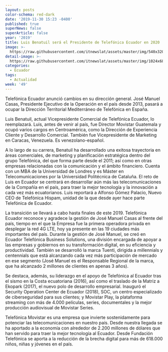```yaml
---
layout: posts
color-schema: red-dark
date: '2019-11-30 15:23 -0400'
published: true
superNews: false
superArticle: false
year: '2019'
title: Luis Benatuil será el Presidente de Telefónica Ecuador en 2020
image: >-
  https://raw.githubusercontent.com/itnewslat/assets/master/img/540x320/Luis-Benatuil-p.jpg
detail-image: >-
  https://raw.githubusercontent.com/itnewslat/assets/master/img/1024x680/Luis-Benatuil-g.jpg
categories:
  - Ecuador
tags:
  - Actualidad
week: '49'
---
```

Telefónica Ecuador anunció cambios en su dirección general. José Manuel Casas, Presidente Ejecutivo de la Operación en el país desde 2013, pasará a ocupar la Dirección Territorial Mediterráneo de Telefónica en España.

Luis Benatuil, actual Vicepresidente Comercial de Telefónica Ecuador, lo reemplazará. Luis, antes de venir al país, fue Director Movistar Guatemala y ocupó varios cargos en Centroamérica, como la Dirección de Experiencia Cliente y Desarrollo Comercial. También fue Vicepresidente de Marketing en Caracas, Venezuela. Es venezolano-español.

A lo largo de su carrera, Benatuil ha desarrollado una exitosa trayectoria en áreas comerciales, de marketing y planificación estratégica dentro del grupo Telefónica, del que forma parte desde el 2011; así como en otras empresas relacionadas con la comunicación y el ámbito financiero.  Cuenta con un MBA de la Universidad de Londres y es Máster en Telecomunicaciones por la Universidad Politécnica de Cataluña. El reto de Luis en Ecuador se centrará en desarrollar aún más las telecomunicaciones de la Compañía en el país, para traer la mejor tecnología y la innovación a cada vez más ecuatorianos. Luis reportará a Alfonso Gómez Palacio, Nuevo CEO de Telefónica Hispam, unidad de la que desde ayer hace parte Telefónica de Ecuador.

La transición se llevará a cabo hasta finales de este 2019. Telefónica Ecuador reconoce y agradece la gestión de José Manuel Casas al frente del país, tiempo en el que la Empresa fue la primera operadora privada en desplegar la red 4G LTE, hoy ya presente en las 19 ciudades más importantes del país. Durante la gestión de José Manuel, se creó en Ecuador Telefónica Business Solutions, una división encargada de apoyar a las empresas y gobiernos en su transformación digital, en su eficiencia y productividad. También se desarrolló la marca Tuenti, dirigida a millennials y centennials que está alcanzando cada vez más participación de mercado en ese segmento (José Manuel es el Responsable Regional de la marca, que ha alcanzado 2 millones de clientes en apenas 3 años).

Se destaca, además, su liderazgo en el apoyo de Telefónica al Ecuador tras el sismo en la Costa ecuatoriana (2016), así como el traslado de la Matriz a Ekopark (2017), el nuevo polo de desarrollo empresarial. Inauguró el Security Operation Center de Ecuador (2018), SOC, un centro especializado de ciberseguridad para sus clientes; y Movistar Play, la plataforma streaming con más de 4.000 películas, series, documentales y la mejor producción audiovisual de Movistar Series.

Telefónica Movistar es una empresa que invierte sostenidamente para potenciar las telecomunicaciones en nuestro país. Desde nuestra llegada se ha aportado a la economía con alrededor de 2.200 millones de dólares que han servido para traer la mejor tecnología al Ecuador. Desde Fundación Telefónica se aporta a la reducción de la brecha digital para más de 618.000 niños, niñas y jóvenes en el país.
